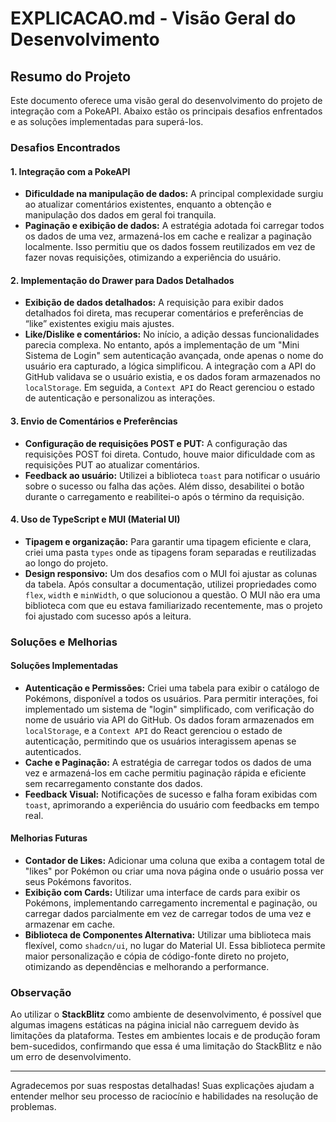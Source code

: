 # EXPLICACAO.md - Visão Geral do Desenvolvimento

## Resumo do Projeto
Este documento oferece uma visão geral do desenvolvimento do projeto de integração com a PokeAPI. Abaixo estão os principais desafios enfrentados e as soluções implementadas para superá-los.

### Desafios Encontrados

#### 1. **Integração com a PokeAPI**
   - **Dificuldade na manipulação de dados:** A principal complexidade surgiu ao atualizar comentários existentes, enquanto a obtenção e manipulação dos dados em geral foi tranquila.
   - **Paginação e exibição de dados:** A estratégia adotada foi carregar todos os dados de uma vez, armazená-los em cache e realizar a paginação localmente. Isso permitiu que os dados fossem reutilizados em vez de fazer novas requisições, otimizando a experiência do usuário.

#### 2. **Implementação do Drawer para Dados Detalhados**
   - **Exibição de dados detalhados:** A requisição para exibir dados detalhados foi direta, mas recuperar comentários e preferências de “like” existentes exigiu mais ajustes.
   - **Like/Dislike e comentários:** No início, a adição dessas funcionalidades parecia complexa. No entanto, após a implementação de um "Mini Sistema de Login" sem autenticação avançada, onde apenas o nome do usuário era capturado, a lógica simplificou. A integração com a API do GitHub validava se o usuário existia, e os dados foram armazenados no `localStorage`. Em seguida, a `Context API` do React gerenciou o estado de autenticação e personalizou as interações.

#### 3. **Envio de Comentários e Preferências**
   - **Configuração de requisições POST e PUT:** A configuração das requisições POST foi direta. Contudo, houve maior dificuldade com as requisições PUT ao atualizar comentários.
   - **Feedback ao usuário:** Utilizei a biblioteca `toast` para notificar o usuário sobre o sucesso ou falha das ações. Além disso, desabilitei o botão durante o carregamento e reabilitei-o após o término da requisição.

#### 4. **Uso de TypeScript e MUI (Material UI)**
   - **Tipagem e organização:** Para garantir uma tipagem eficiente e clara, criei uma pasta `types` onde as tipagens foram separadas e reutilizadas ao longo do projeto.
   - **Design responsivo:** Um dos desafios com o MUI foi ajustar as colunas da tabela. Após consultar a documentação, utilizei propriedades como `flex`, `width` e `minWidth`, o que solucionou a questão. O MUI não era uma biblioteca com que eu estava familiarizado recentemente, mas o projeto foi ajustado com sucesso após a leitura.

### Soluções e Melhorias

#### Soluções Implementadas
- **Autenticação e Permissões:** Criei uma tabela para exibir o catálogo de Pokémons, disponível a todos os usuários. Para permitir interações, foi implementado um sistema de "login" simplificado, com verificação do nome de usuário via API do GitHub. Os dados foram armazenados em `localStorage`, e a `Context API` do React gerenciou o estado de autenticação, permitindo que os usuários interagissem apenas se autenticados.
- **Cache e Paginação:** A estratégia de carregar todos os dados de uma vez e armazená-los em cache permitiu paginação rápida e eficiente sem recarregamento constante dos dados.
- **Feedback Visual:** Notificações de sucesso e falha foram exibidas com `toast`, aprimorando a experiência do usuário com feedbacks em tempo real.

#### Melhorias Futuras
- **Contador de Likes:** Adicionar uma coluna que exiba a contagem total de "likes" por Pokémon ou criar uma nova página onde o usuário possa ver seus Pokémons favoritos.
- **Exibição com Cards:** Utilizar uma interface de cards para exibir os Pokémons, implementando carregamento incremental e paginação, ou carregar dados parcialmente em vez de carregar todos de uma vez e armazenar em cache.
- **Biblioteca de Componentes Alternativa:** Utilizar uma biblioteca mais flexível, como `shadcn/ui`, no lugar do Material UI. Essa biblioteca permite maior personalização e cópia de código-fonte direto no projeto, otimizando as dependências e melhorando a performance.


### Observação

Ao utilizar o **StackBlitz** como ambiente de desenvolvimento, é possível que algumas imagens estáticas na página inicial não carreguem devido às limitações da plataforma. Testes em ambientes locais e de produção foram bem-sucedidos, confirmando que essa é uma limitação do StackBlitz e não um erro de desenvolvimento.

---

Agradecemos por suas respostas detalhadas! Suas explicações ajudam a entender melhor seu processo de raciocínio e habilidades na resolução de problemas.
